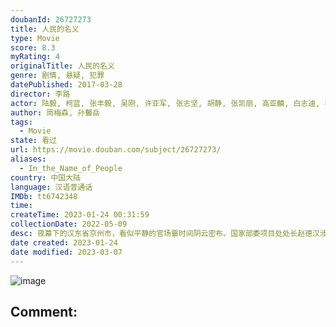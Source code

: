 ```yaml
---
doubanId: 26727273
title: 人民的名义
type: Movie
score: 8.3
myRating: 4
originalTitle: 人民的名义
genre: 剧情, 悬疑, 犯罪
datePublished: 2017-03-28
director: 李路
actor: 陆毅, 柯蓝, 张丰毅, 吴刚, 许亚军, 张志坚, 胡静, 张凯丽, 高亚麟, 白志迪, 李建义, 冯雷, 李光复, 赵子琪, 丁海峰, 张晞临, 岳秀清, 翟万臣, 许文广, 侯勇, 黄品沅, 王丽云, 陶慧敏, 徐光宇, 黄俊鹏, 李威, 阚犇犇, 唐菀, 纪帅, 李昕岳, 黄薇, 高英, 赵龙豪, 施大生, 卞涛, 何达, 侯天来, 沈晓海, 郝光, 孙宁, 李学政, 徐小恪, 王海平, 滕爱弦, 方晓莉, 李飞, 于诚群, 石强, 王晞, 何昕霖, 欧阳培龙, 刘若谷, 杨嘉华, 曹杨, 李路, 赵雄, 王建兵, 贾米娜, 张世民, 潘兴源, 包云飞, 马丹旎, 胡世群, 安龙, 彭蓝, 杨军, 崔健, 潘小千, 赵晓飞, 巩金国, 邱梓童, 任重, 乔治, 陈光辉, 刘晓莉, 仲奕卉, 仲奕如, 徐涛, 马国华, 刘伟, 毛凡, 王沐霖, 朱柏龙, 刘建国, 杨璐, 朱卫民
author: 周梅森, 孙馨岳
tags:
  - Movie
state: 看过
url: https://movie.douban.com/subject/26727273/
aliases:
  - In_the_Name_of_People
country: 中国大陆
language: 汉语普通话
IMDb: tt6742348
time: 
createTime: 2023-01-24 00:31:59
collectionDate: 2022-05-09
desc: 夜幕下的汉东省京州市，看似平静的官场霎时间阴云密布。国家部委项目处处长赵德汉涉嫌受贿，遭到最高人民检察院反贪总局侦查处处长侯亮平（陆毅饰）的突击调查。与此同时，侯亮平要求在京州市反贪局担任局长的老同...
date created: 2023-01-24
date modified: 2023-03-07
---
```


![image](p2452241358.jpg)

Comment:
---
